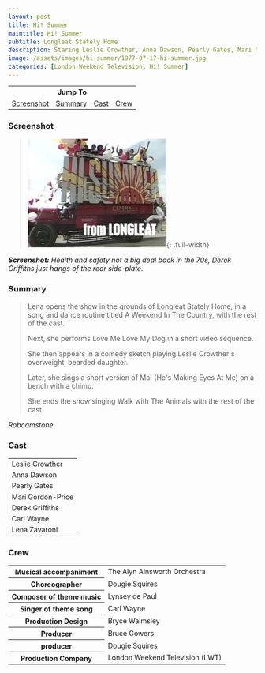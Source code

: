 ```yaml
---
layout: post
title: Hi! Summer
maintitle: Hi! Summer
subtitle: Longleat Stately Home
description: Staring Leslie Crowther, Anna Dawson, Pearly Gates, Mari Gordon-Price, Derek Griffiths, Derek Griffiths, Lena Zavaroni.
image: /assets/images/hi-summer/1977-07-17-hi-summer.jpg
categories: [London Weekend Television, Hi! Summer]
---
```


<table style="text-align:center;">
<tr><th colspan="4">Jump To</th></tr>
<tr>
<td><a href="#screenshot">Screenshot</a></td>
<td><a href="#summary">Summary</a></td>
<td><a href="#cast">Cast</a></td>
<td><a href="#crew">Crew</a></td>
</tr>
</table>

### Screenshot
> ![Screenshot](/assets/images/hi-summer/1977-07-17-hi-summer.jpg){: .full-width}

<cite>**Screenshot:** Health and safety not a big deal back in the 70s, Derek Griffiths just hangs of the rear side-plate.</cite>

### Summary
> Lena opens the show in the grounds of Longleat Stately Home, in a song and dance routine titled A Weekend In The Country, with the rest of the cast.
>
> Next, she performs Love Me Love My Dog in a short video sequence.
>
> She then appears in a comedy sketch playing Leslie Crowther's overweight, bearded daughter.
>
> Later, she sings a short version of Ma! (He's Making Eyes At Me) on a bench with a chimp.
>
> She ends the show singing Walk with The Animals with the rest of the cast.

<cite>Robcamstone</cite>

### Cast
<table>
<tr><td>Leslie Crowther</td></tr>
<tr><td>Anna Dawson</td></tr>
<tr><td>Pearly Gates</td></tr>
<tr><td>Mari Gordon-Price</td></tr>
<tr><td>Derek Griffiths</td></tr>
<tr><td>Carl Wayne</td></tr>
<tr><td>Lena Zavaroni</td></tr>
</table>

### Crew
<table>
<tr><th>Musical accompaniment</th><td>The Alyn Ainsworth Orchestra</td></tr>
<tr><th>Choreographer</th><td>Dougie Squires</td></tr>
<tr><th>Composer of theme music</th><td>Lynsey de Paul</td></tr>
<tr><th>Singer of theme song</th><td>Carl Wayne</td></tr>
<tr><th>Production Design</th><td>Bryce Walmsley</td></tr>
<tr><th>Producer</th><td>Bruce Gowers</td></tr>
<tr><th>producer</th><td>Dougie Squires</td></tr>
<tr><th>Production Company</th><td>London Weekend Television (LWT)</td></tr>
</table>

